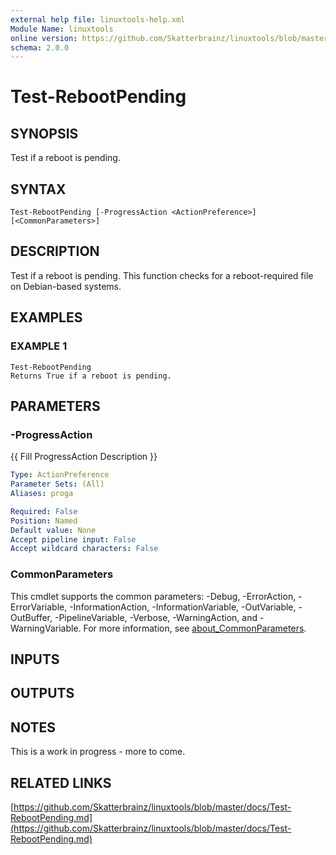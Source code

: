 ```yaml
---
external help file: linuxtools-help.xml
Module Name: linuxtools
online version: https://github.com/Skatterbrainz/linuxtools/blob/master/docs/Test-RebootPending.md
schema: 2.0.0
---
```


# Test-RebootPending

## SYNOPSIS
Test if a reboot is pending.

## SYNTAX

```
Test-RebootPending [-ProgressAction <ActionPreference>] [<CommonParameters>]
```

## DESCRIPTION
Test if a reboot is pending.
This function checks for a reboot-required file on Debian-based systems.

## EXAMPLES

### EXAMPLE 1
```
Test-RebootPending
Returns True if a reboot is pending.
```

## PARAMETERS

### -ProgressAction
{{ Fill ProgressAction Description }}

```yaml
Type: ActionPreference
Parameter Sets: (All)
Aliases: proga

Required: False
Position: Named
Default value: None
Accept pipeline input: False
Accept wildcard characters: False
```

### CommonParameters
This cmdlet supports the common parameters: -Debug, -ErrorAction, -ErrorVariable, -InformationAction, -InformationVariable, -OutVariable, -OutBuffer, -PipelineVariable, -Verbose, -WarningAction, and -WarningVariable. For more information, see [about_CommonParameters](http://go.microsoft.com/fwlink/?LinkID=113216).

## INPUTS

## OUTPUTS

## NOTES
This is a work in progress - more to come.

## RELATED LINKS

[https://github.com/Skatterbrainz/linuxtools/blob/master/docs/Test-RebootPending.md](https://github.com/Skatterbrainz/linuxtools/blob/master/docs/Test-RebootPending.md)

